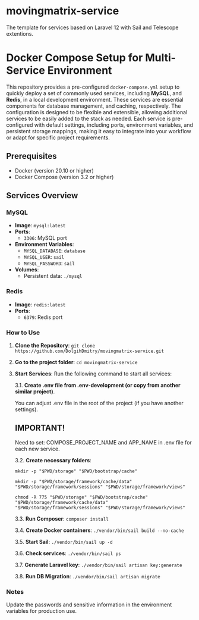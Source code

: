 # movingmatrix-service
The template for services based on Laravel 12 with Sail and Telescope extentions.

# Docker Compose Setup for Multi-Service Environment

This repository provides a pre-configured `docker-compose.yml` setup to quickly deploy a set of commonly used services, including **MySQL**, and **Redis**, in a local development environment. These services are essential components for database management, and caching, respectively. The configuration is designed to be flexible and extensible, allowing additional services to be easily added to the stack as needed. Each service is pre-configured with default settings, including ports, environment variables, and persistent storage mappings, making it easy to integrate into your workflow or adapt for specific project requirements.

## Prerequisites

- Docker (version 20.10 or higher)
- Docker Compose (version 3.2 or higher)

## Services Overview
### MySQL
- **Image**: `mysql:latest`
- **Ports**:
    - `3306`: MySQL port
- **Environment Variables**:
    - `MYSQL_DATABASE`: `database`
    - `MYSQL_USER`: `sail`
    - `MYSQL_PASSWORD`: `sail`
- **Volumes**:
    - Persistent data: `./mysql`

### Redis
- **Image**: `redis:latest`
- **Ports**:
    - `6379`: Redis port

### How to Use

1. **Clone the Repository**:
    `git clone https://github.com/DolgihDmitry/movingmatrix-service.git`


2. **Go to the project folder**:
   `cd movingmatrix-service`


3. **Start Services**:
   Run the following command to start all services:
   
	3.1. **Create .env file from .env-development (or copy from another similar project)**.

   	You can adjust .env file in the root of the project (if you have another settings).
   
  	## IMPORTANT!
   	Need to set:
   	COMPOSE_PROJECT_NAME and APP_NAME in .env file for each new service.

  	3.2. **Create necessary folders**: 

	`mkdir -p "$PWD/storage" "$PWD/bootstrap/cache"`

	`mkdir -p "$PWD/storage/framework/cache/data" "$PWD/storage/framework/sessions" "$PWD/storage/framework/views"`

	`chmod -R 775 "$PWD/storage" "$PWD/bootstrap/cache" "$PWD/storage/framework/cache/data" "$PWD/storage/framework/sessions" "$PWD/storage/framework/views"`

 	 3.3. **Run Composer**:
		`composer install`

  	3.4. **Create Docker containers**:
		`./vendor/bin/sail build --no-cache`

 	 3.5. **Start Sail**:
		`./vendor/bin/sail up -d`

  	3.6. **Check services**:
		`./vendor/bin/sail ps`

	  3.7. **Generate Laravel key**:
 		`./vendor/bin/sail artisan key:generate`

 	 3.8. **Run DB Migration**:
		`./vendor/bin/sail artisan migrate`

### Notes

Update the passwords and sensitive information in the environment variables for production use.
